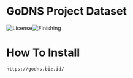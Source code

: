 # GoDNS Project Dataset
![License](https://img.shields.io/badge/GoDNS-blue.svg)![Finishing](https://img.shields.io/badge/January-012023-blue.svg)

# How To Install
    https://godns.biz.id/
 
